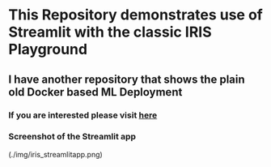 # This Repository demonstrates use of Streamlit with the classic IRIS Playground


## I have another repository that shows the plain old Docker based ML Deployment

### If you are interested please visit [here](https://github.com/rajeshr6r/irisplayground)

### Screenshot of the Streamlit app

(./img/iris_streamlitapp.png)
